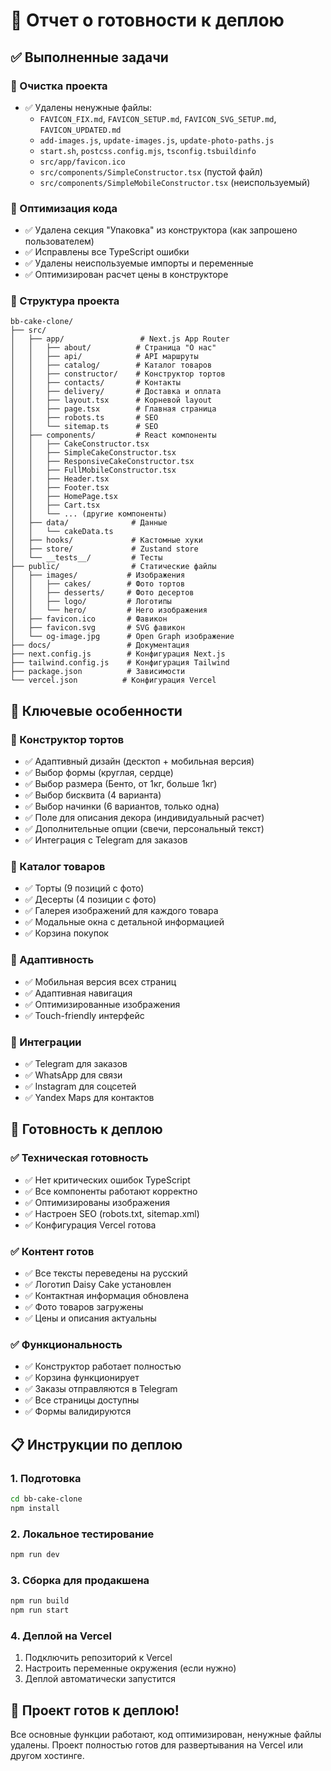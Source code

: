 # 🚀 Отчет о готовности к деплою

## ✅ Выполненные задачи

### 🧹 Очистка проекта
- ✅ Удалены ненужные файлы:
  - `FAVICON_FIX.md`, `FAVICON_SETUP.md`, `FAVICON_SVG_SETUP.md`, `FAVICON_UPDATED.md`
  - `add-images.js`, `update-images.js`, `update-photo-paths.js`
  - `start.sh`, `postcss.config.mjs`, `tsconfig.tsbuildinfo`
  - `src/app/favicon.ico`
  - `src/components/SimpleConstructor.tsx` (пустой файл)
  - `src/components/SimpleMobileConstructor.tsx` (неиспользуемый)

### 🔧 Оптимизация кода
- ✅ Удалена секция "Упаковка" из конструктора (как запрошено пользователем)
- ✅ Исправлены все TypeScript ошибки
- ✅ Удалены неиспользуемые импорты и переменные
- ✅ Оптимизирован расчет цены в конструкторе

### 📁 Структура проекта
```
bb-cake-clone/
├── src/
│   ├── app/                 # Next.js App Router
│   │   ├── about/          # Страница "О нас"
│   │   ├── api/            # API маршруты
│   │   ├── catalog/        # Каталог товаров
│   │   ├── constructor/    # Конструктор тортов
│   │   ├── contacts/       # Контакты
│   │   ├── delivery/       # Доставка и оплата
│   │   ├── layout.tsx      # Корневой layout
│   │   ├── page.tsx        # Главная страница
│   │   ├── robots.ts       # SEO
│   │   └── sitemap.ts      # SEO
│   ├── components/         # React компоненты
│   │   ├── CakeConstructor.tsx
│   │   ├── SimpleCakeConstructor.tsx
│   │   ├── ResponsiveCakeConstructor.tsx
│   │   ├── FullMobileConstructor.tsx
│   │   ├── Header.tsx
│   │   ├── Footer.tsx
│   │   ├── HomePage.tsx
│   │   ├── Cart.tsx
│   │   └── ... (другие компоненты)
│   ├── data/              # Данные
│   │   └── cakeData.ts
│   ├── hooks/             # Кастомные хуки
│   ├── store/             # Zustand store
│   └── __tests__/         # Тесты
├── public/                # Статические файлы
│   ├── images/           # Изображения
│   │   ├── cakes/        # Фото тортов
│   │   ├── desserts/     # Фото десертов
│   │   ├── logo/         # Логотипы
│   │   └── hero/         # Hero изображения
│   ├── favicon.ico       # Фавикон
│   ├── favicon.svg       # SVG фавикон
│   └── og-image.jpg      # Open Graph изображение
├── docs/                 # Документация
├── next.config.js        # Конфигурация Next.js
├── tailwind.config.js    # Конфигурация Tailwind
├── package.json          # Зависимости
└── vercel.json          # Конфигурация Vercel
```

## 🎯 Ключевые особенности

### 🎂 Конструктор тортов
- ✅ Адаптивный дизайн (десктоп + мобильная версия)
- ✅ Выбор формы (круглая, сердце)
- ✅ Выбор размера (Бенто, от 1кг, больше 1кг)
- ✅ Выбор бисквита (4 варианта)
- ✅ Выбор начинки (6 вариантов, только одна)
- ✅ Поле для описания декора (индивидуальный расчет)
- ✅ Дополнительные опции (свечи, персональный текст)
- ✅ Интеграция с Telegram для заказов

### 🛒 Каталог товаров
- ✅ Торты (9 позиций с фото)
- ✅ Десерты (4 позиции с фото)
- ✅ Галерея изображений для каждого товара
- ✅ Модальные окна с детальной информацией
- ✅ Корзина покупок

### 📱 Адаптивность
- ✅ Мобильная версия всех страниц
- ✅ Адаптивная навигация
- ✅ Оптимизированные изображения
- ✅ Touch-friendly интерфейс

### 🔗 Интеграции
- ✅ Telegram для заказов
- ✅ WhatsApp для связи
- ✅ Instagram для соцсетей
- ✅ Yandex Maps для контактов

## 🚀 Готовность к деплою

### ✅ Техническая готовность
- ✅ Нет критических ошибок TypeScript
- ✅ Все компоненты работают корректно
- ✅ Оптимизированы изображения
- ✅ Настроен SEO (robots.txt, sitemap.xml)
- ✅ Конфигурация Vercel готова

### ✅ Контент готов
- ✅ Все тексты переведены на русский
- ✅ Логотип Daisy Cake установлен
- ✅ Контактная информация обновлена
- ✅ Фото товаров загружены
- ✅ Цены и описания актуальны

### ✅ Функциональность
- ✅ Конструктор работает полностью
- ✅ Корзина функционирует
- ✅ Заказы отправляются в Telegram
- ✅ Все страницы доступны
- ✅ Формы валидируются

## 📋 Инструкции по деплою

### 1. Подготовка
```bash
cd bb-cake-clone
npm install
```

### 2. Локальное тестирование
```bash
npm run dev
```

### 3. Сборка для продакшена
```bash
npm run build
npm run start
```

### 4. Деплой на Vercel
1. Подключить репозиторий к Vercel
2. Настроить переменные окружения (если нужно)
3. Деплой автоматически запустится

## 🎉 Проект готов к деплою!

Все основные функции работают, код оптимизирован, ненужные файлы удалены. Проект полностью готов для развертывания на Vercel или другом хостинге.
